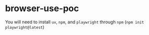 # browser-use-poc

You will need to install `uv`, `npm`, and `playwright` through `npm` (`npm init playwright@latest`)